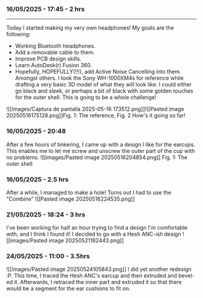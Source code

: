 ### 16/05/2025 - 17:45 - 2 hrs
---
Today I started making my very own headphones! My goals are the following:
- Working Bluetooth headphones.
- Add a removable cable to them.
- Improve PCB design skills.
- Learn AutoDesk(r) Fusion 360.
- Hopefully, HOPEFULLY(!!!), add Active Noise Cancelling into them.
Amongst others.
I took the Sony WH-1000XM4s for reference while drafting a very basic 3D model of what they will look like. I could either go black and sleek, or perhaps a bit of black with some golden touches for the outer shell. This is going to be a whole challenge!

![[images/Captura de pantalla 2025-05-16 173512.png]]![[Pasted image 20250516175128.png]]Fig. 1: The reference, Fig. 2 How's it going so far!

### 16/05/2025 - 20:48
After a few hours of tinkering, I came up with a design I like for the earcups. This enables me to let me screw and unscrew the outer part of the cup with no problems.
![[images/Pasted image 20250516204854.png]]
Fig. 1: The outer shell

### 16/05/2025 - 2.5 hrs
After a while, I managed to make a hole! Turns out I had to use the "Combine"
![[Pasted image 20250516224535.png]]
### 21/05/2025 - 18:24 - 3 hrs
I've been working for half an hour trying to find a design I'm comfortable with, and I think I found it! I decided to go with a Hesh ANC-ish design
![[images/Pasted image 20250521182443.png]]
### 24/05/2025 - 11:00 - 3.5hrs
![[images/Pasted image 20250524105843.png]]
I did yet another redesign :P. This time, I traced the Hesh ANC's earcup and then extruded and bevel-ed it. Afterwards, I retraced the inner part and extruded it so that there would be a segment for the ear cushions to fit on.